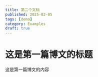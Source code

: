 ```yaml
---
title: 第二个文档
published: 2025-02-05
tags: [demo]
category: Examples
draft: true
---
```


# 这是第一篇博文的标题
这是第一篇博文的内容